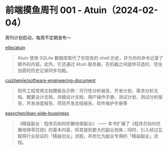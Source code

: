 # 前端摸鱼周刊 001 - Atuin（2024-02-04）

周刊计划启动，每周不定期发布～

[ellie/atuin](https://github.com/ellie/atuin)

> Atuin 使用 SQLite 数据库取代了你现有的 shell 历史，并为你的命令记录了额外的内容。此外，它还通过 Atuin 服务器，在机器之间提供可选的、完全加密的历史记录同步功能。

[cuizhenjie/software-engineering-document](https://github.com/cuizhenjie/software-engineering-document/)

> 软件工程常用文档模板及示例：可行性分析报告、开发计划、需求分析文档、概要设计文档、详细设计文档、用户操作手册、测试计划、测试分析报告、开发进度报告、项目开发总结报告、软件维护手册等

[easychen/lean-side-bussiness](https://github.com/easychen/lean-side-bussiness)

> 《精益副业：程序员如何优雅地做副业》 —— 本书扩展了《程序员如何优雅地挣零花钱》的基本内容，将其放到更大的副业视角；同时，引入经过互联网行业验证的「精益创业」流程，并优化为副业专用的「精益副业」流程。
